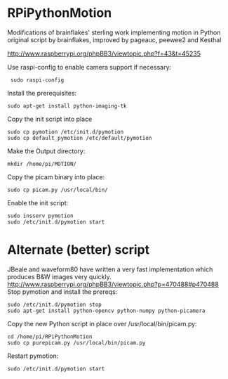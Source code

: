 RPiPythonMotion
===============

Modifications of brainflakes' sterling work implementing motion in Python
original script by brainflakes, improved by pageauc, peewee2 and Kesthal

http://www.raspberrypi.org/phpBB3/viewtopic.php?f=43&t=45235

Use raspi-config to enable camera support if necessary:

     sudo raspi-config

Install the prerequisites:

    sudo apt-get install python-imaging-tk

Copy the init script into place

    sudo cp pymotion /etc/init.d/pymotion
    sudo cp default_pymotion /etc/default/pymotion

Make the Output directory:

    mkdir /home/pi/MOTION/

Copy the picam binary into place:

    sudo cp picam.py /usr/local/bin/

Enable the init script:

    sudo insserv pymotion
    sudo /etc/init.d/pymotion start

Alternate (better) script
=========================

JBeale and waveform80 have written a very fast implementation which produces B&W images very quickly.
http://www.raspberrypi.org/phpBB3/viewtopic.php?p=470488#p470488
Stop pymotion and install the prereqs:

    sudo /etc/init.d/pymotion stop
    sudo apt-get install python-opencv python-numpy python-picamera

Copy the new Python script in place over /usr/local/bin/picam.py:

    cd /home/pi/RPiPythonMotion
    sudo cp purepicam.py /usr/local/bin/picam.py

Restart pymotion:

    sudo /etc/init.d/pymotion start
